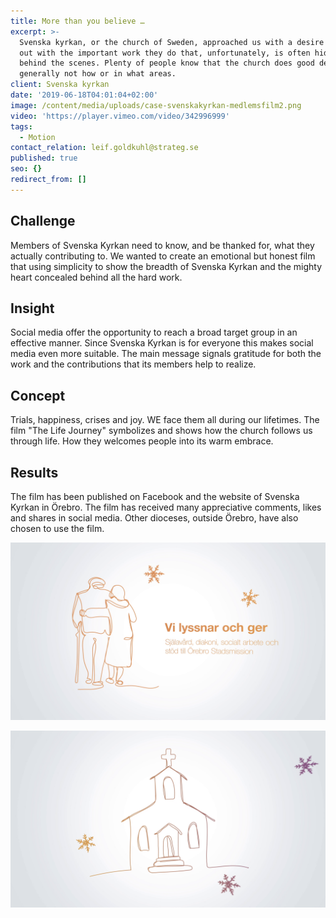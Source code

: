 ```yaml
---
title: More than you believe …
excerpt: >-
  Svenska kyrkan, or the church of Sweden, approached us with a desire to reach
  out with the important work they do that, unfortunately, is often hidden
  behind the scenes. Plenty of people know that the church does good deeds, but
  generally not how or in what areas.
client: Svenska kyrkan
date: '2019-06-18T04:01:04+02:00'
image: /content/media/uploads/case-svenskakyrkan-medlemsfilm2.png
video: 'https://player.vimeo.com/video/342996999'
tags:
  - Motion
contact_relation: leif.goldkuhl@strateg.se
published: true
seo: {}
redirect_from: []
---
```

## Challenge

Members of Svenska Kyrkan need to know, and be thanked for, what they actually contributing to. We wanted to create an emotional but honest film that using simplicity to show the breadth of Svenska Kyrkan and the mighty heart concealed behind all the hard work. 

## Insight

Social media offer the opportunity to reach a broad target group in an effective manner. Since Svenska Kyrkan is for everyone this makes social media even more suitable. The main message signals gratitude for both the work and the contributions that its members help to realize. 

## Concept

Trials, happiness, crises and joy. WE face them all during our lifetimes. The film "The Life Journey" symbolizes and shows how the church follows us through life. How they welcomes people into its warm embrace.

## Results

The film has been published on Facebook and the website of Svenska Kyrkan in Örebro. The film has received many appreciative comments, likes and shares in social media. Other dioceses, outside Örebro, have also chosen to use the film.

<Column md="6">

![](/content/media/uploads/case-svenskakyrkan-medlemsfilm1.png)

</Column>

<Column md="6">

![](/content/media/uploads/case-svenskakyrkan-medlemsfilm2.png)

</Column>
